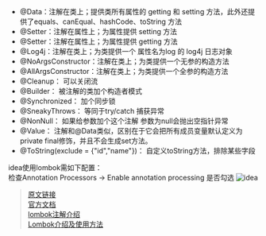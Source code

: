 
- @Data：注解在类上；提供类所有属性的 getting 和 setting 方法，此外还提供了equals、canEqual、hashCode、toString 方法
- @Setter：注解在属性上；为属性提供 setting 方法
- @Setter：注解在属性上；为属性提供 getting 方法
- @Log4j：注解在类上；为类提供一个 属性名为log 的 log4j 日志对象
- @NoArgsConstructor：注解在类上；为类提供一个无参的构造方法
- @AllArgsConstructor：注解在类上；为类提供一个全参的构造方法
- @Cleanup： 可以关闭流
- @Builder： 被注解的类加个构造者模式
- @Synchronized： 加个同步锁
- @SneakyThrows： 等同于try/catch 捕获异常
- @NonNull： 如果给参数加个这个注解 参数为null会抛出空指针异常
- @Value： 注解和@Data类似，区别在于它会把所有成员变量默认定义为private final修饰，并且不会生成set方法。
- @ToString(exclude = {"id","name"})： 自定义toString方法，排除某些字段

idea使用lombok需如下配置：  
检查Annotation Processors -> Enable annotation processing 是否勾选
![idea](http://ww1.sinaimg.cn/large/005CzYvJgy1gdq7u1zsphj30u70ju75x.jpg)

> [原文链接](https://blog.csdn.net/u011308294/java/article/details/78627560)  
> [官方文档](https://projectlombok.org/features/all)  
> [lombok注解介绍](http://blog.csdn.net/sunsfan/article/details/53542374)  
> [Lombok介绍及使用方法](http://www.cnblogs.com/holten/p/5729226.html)